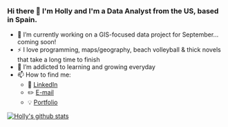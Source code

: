 ### Hi there 👋 I'm Holly and I'm a Data Analyst from the US, based in Spain. 

- 🔭 I’m currently working on a GIS-focused data project for September... coming soon! 
- :zap: I love programming, maps/geography, beach volleyball & thick novels that take a long time to finish
- 🌱 I’m addicted to learning and growing everyday
- 📫 How to find me:
  - :office: [LinkedIn](https://www.linkedin.com/in/holly-jane-dalton/)
  - :pencil2: [E-mail](hjdalton89@gmail.com)
   - :bulb: [Portfolio](https://hollydalton.netlify.app/)


[![Holly's github stats](https://github-readme-stats.vercel.app/api?username=hollyjanedalton&count_private=true&show_icons=true&theme=radical&hide_rank=false)](https://github.com/hollyjanedalton/github-readme-stats)
